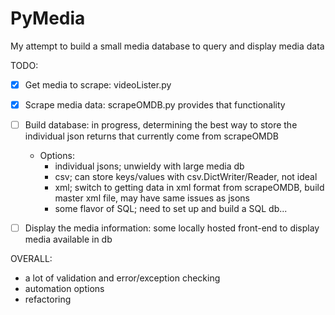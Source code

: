# PyMedia
My attempt to build a small media database to query and display media data

TODO:
- [x] Get media to scrape: videoLister.py
- [x] Scrape media data: scrapeOMDB.py provides that functionality
- [ ] Build database: in progress, determining the best way to store the individual
 json returns that currently come from scrapeOMDB
    - Options:
      - individual jsons; unwieldy with large media db
      - csv; can store keys/values with csv.DictWriter/Reader, not ideal
      - xml; switch to getting data in xml format from scrapeOMDB, build master xml file,
      may have same issues as jsons
      - some flavor of SQL; need to set up and build a SQL db...
- [ ] Display the media information: some locally hosted front-end to display media
available in db


OVERALL:
- a lot of validation and error/exception checking
- automation options
- refactoring
